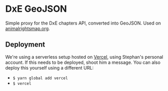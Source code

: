 # DxE GeoJSON

Simple proxy for the DxE chapters API, converted into GeoJSON. Used on [animalrightsmap.org].

## Deployment

We're using a serverless setup hosted on [Vercel], using Stephan's personal
account. If this needs to be deployed, shoot him a message. You can also deploy
this yourself using a different URL:

- `$ yarn global add vercel`
- `$ vercel`

[animalrightsmap.org]: https://animalrightsmap.org
[vercel]: https://vercel.com
